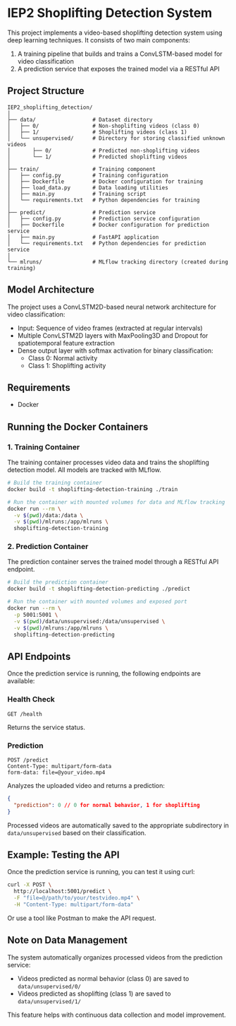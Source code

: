 # IEP2 Shoplifting Detection System

This project implements a video-based shoplifting detection system using deep learning techniques. It consists of two main components:

1. A training pipeline that builds and trains a ConvLSTM-based model for video classification
2. A prediction service that exposes the trained model via a RESTful API

## Project Structure

```
IEP2_shoplifting_detection/
│
├── data/                  # Dataset directory
│   ├── 0/                 # Non-shoplifting videos (class 0)
│   ├── 1/                 # Shoplifting videos (class 1)
│   └── unsupervised/      # Directory for storing classified unknown videos
│       ├── 0/             # Predicted non-shoplifting videos
│       └── 1/             # Predicted shoplifting videos
│
├── train/                 # Training component
│   ├── config.py          # Training configuration
│   ├── Dockerfile         # Docker configuration for training
│   ├── load_data.py       # Data loading utilities
│   ├── main.py            # Training script
│   └── requirements.txt   # Python dependencies for training
│
├── predict/               # Prediction service
│   ├── config.py          # Prediction service configuration
│   ├── Dockerfile         # Docker configuration for prediction service
│   ├── main.py            # FastAPI application
│   └── requirements.txt   # Python dependencies for prediction service
│
└── mlruns/                # MLflow tracking directory (created during training)
```

## Model Architecture

The project uses a ConvLSTM2D-based neural network architecture for video classification:

- Input: Sequence of video frames (extracted at regular intervals)
- Multiple ConvLSTM2D layers with MaxPooling3D and Dropout for spatiotemporal feature extraction
- Dense output layer with softmax activation for binary classification:
  - Class 0: Normal activity
  - Class 1: Shoplifting activity

## Requirements

- Docker

## Running the Docker Containers

### 1. Training Container

The training container processes video data and trains the shoplifting detection model. All models are tracked with MLflow.

```bash
# Build the training container
docker build -t shoplifting-detection-training ./train

# Run the container with mounted volumes for data and MLflow tracking
docker run --rm \
  -v $(pwd)/data:/data \
  -v $(pwd)/mlruns:/app/mlruns \
  shoplifting-detection-training
```

### 2. Prediction Container

The prediction container serves the trained model through a RESTful API endpoint.

```bash
# Build the prediction container
docker build -t shoplifting-detection-predicting ./predict

# Run the container with mounted volumes and exposed port
docker run --rm \
  -p 5001:5001 \
  -v $(pwd)/data/unsupervised:/data/unsupervised \
  -v $(pwd)/mlruns:/app/mlruns \
  shoplifting-detection-predicting
```

## API Endpoints

Once the prediction service is running, the following endpoints are available:

### Health Check

```
GET /health
```

Returns the service status.

### Prediction

```
POST /predict
Content-Type: multipart/form-data
form-data: file=@your_video.mp4
```

Analyzes the uploaded video and returns a prediction:

```json
{
  "prediction": 0 // 0 for normal behavior, 1 for shoplifting
}
```

Processed videos are automatically saved to the appropriate subdirectory in `data/unsupervised` based on their classification.

## Example: Testing the API

Once the prediction service is running, you can test it using curl:

```bash
curl -X POST \
  http://localhost:5001/predict \
  -F "file=@/path/to/your/testvideo.mp4" \
  -H "Content-Type: multipart/form-data"
```

Or use a tool like Postman to make the API request.

## Note on Data Management

The system automatically organizes processed videos from the prediction service:

- Videos predicted as normal behavior (class 0) are saved to `data/unsupervised/0/`
- Videos predicted as shoplifting (class 1) are saved to `data/unsupervised/1/`

This feature helps with continuous data collection and model improvement.
